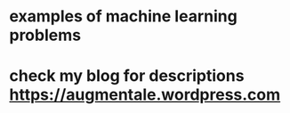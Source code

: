 # examples of machine learning problems
# check my blog for descriptions https://augmentale.wordpress.com
